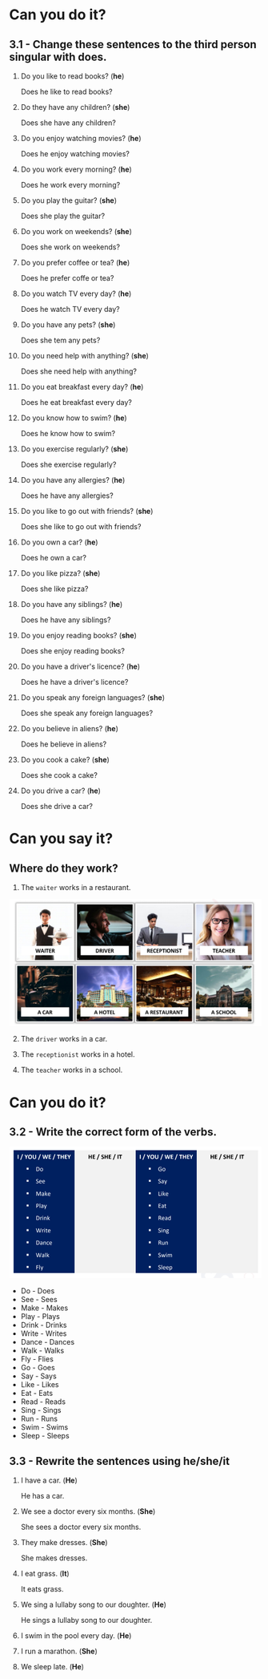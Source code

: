 # Can you do it?

## 3.1 - Change these sentences to the third person singular with does.

1. Do you like to read books? (**he**) <p>
Does he like to read books?

2. Do they have any children? (**she**) <p>
Does she have any children?

3. Do you enjoy watching movies? (**he**) <p>
Does he enjoy watching movies?

4. Do you work every morning? (**he**) <p>
Does he work every morning?

5. Do you play the guitar? (**she**) <p>
Does she play the guitar?

6. Do you work on weekends? (**she**) <p>
Does she work on weekends?

7. Do you prefer coffee or tea? (**he**) <p>
Does he prefer coffe or tea?

8. Do you watch TV every day? (**he**) <p>
Does he watch TV every day?

9. Do you have any pets? (**she**) <p>
Does she tem any pets?

10. Do you need help with anything? (**she**) <p>
Does she need help with anything?

11. Do you eat breakfast every day? (**he**) <p>
Does he eat breakfast every day?

12. Do you know how to swim? (**he**) <p>
Does he know how to swim?

13. Do you exercise regularly? (**she**) <p>
Does she exercise regularly?

14. Do you have any allergies? (**he**) <p>
Does he have any allergies?

15. Do you like to go out with friends? (**she**) <p>
Does she like to go out with friends?

16. Do you own a car? (**he**) <p>
Does he own a car?

17. Do you like pizza? (**she**) <p>
Does she like pizza?

18. Do you have any siblings? (**he**) <p>
Does he have any siblings?

19. Do you enjoy reading books? (**she**) <p>
Does she enjoy reading books?

20. Do you have a driver's licence? (**he**) <p>
Does he have a driver's licence?

21. Do you speak any foreign languages? (**she**) <p>
Does she speak any foreign languages?

22. Do you believe in aliens? (**he**) <p>
Does he believe in aliens?

23. Do you cook a cake? (**she**) <p>
Does she cook a cake?

24. Do you drive a car? (**he**) <p>
Does she drive a car?

# Can you say it?

## Where do they work?

1. The `waiter` works in a restaurant.

![lesson3](/Class/img/english-works.png)

2. The `driver` works in a car.

3. The `receptionist` works in a hotel.

4. The `teacher` works in a school.

# Can you do it?

## 3.2 - Write the correct form of the verbs.

![lesson3](/Class/img/english-words4.png)

- Do - Does
- See - Sees
- Make - Makes
- Play - Plays
- Drink - Drinks
- Write - Writes
- Dance - Dances
- Walk - Walks
- Fly - Flies
- Go - Goes
- Say - Says
- Like - Likes
- Eat - Eats
- Read - Reads
- Sing - Sings
- Run - Runs
- Swim - Swims
- Sleep - Sleeps

## 3.3 - Rewrite the sentences using he/she/it

1. I have a car. (**He**) <p>
He has a car.

2. We see a doctor every six months. (**She**) <p>
She sees a doctor every six months.

3. They make dresses. (**She**) <p>
She makes dresses.

4. I eat grass. (**It**) <p>
It eats grass.

5. We sing a lullaby song to our doughter. (**He**) <p>
He sings a lullaby song to our doughter.

6. I swim in the pool every day. (**He**) <p>

7. I run a marathon. (**She**) <p>

8. We sleep late. (**He**) <p>

